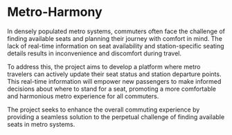 # Metro-Harmony
In densely populated metro systems, commuters often face the challenge of finding available seats and planning their journey with comfort in mind. The lack of real-time information on seat availability and station-specific seating details results in inconvenience and discomfort during travel.

To address this, the project aims to develop a platform where metro travelers can actively update their seat status and station departure points. This real-time information will empower new passengers to make informed decisions about where to stand for a seat, promoting a more comfortable and harmonious metro experience for all commuters.

The project seeks to enhance the overall commuting experience by providing a seamless solution to the perpetual challenge of finding available seats in metro systems.
